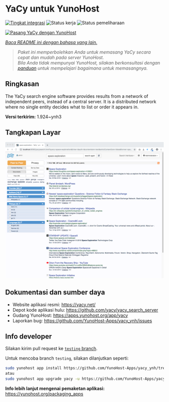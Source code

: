 <!--
N.B.: README ini dibuat secara otomatis oleh <https://github.com/YunoHost/apps/tree/master/tools/readme_generator>
Ini TIDAK boleh diedit dengan tangan.
-->

# YaCy untuk YunoHost

[![Tingkat integrasi](https://apps.yunohost.org/badge/integration/yacy)](https://ci-apps.yunohost.org/ci/apps/yacy/)
![Status kerja](https://apps.yunohost.org/badge/state/yacy)
![Status pemeliharaan](https://apps.yunohost.org/badge/maintained/yacy)

[![Pasang YaCy dengan YunoHost](https://install-app.yunohost.org/install-with-yunohost.svg)](https://install-app.yunohost.org/?app=yacy)

*[Baca README ini dengan bahasa yang lain.](./ALL_README.md)*

> *Paket ini memperbolehkan Anda untuk memasang YaCy secara cepat dan mudah pada server YunoHost.*  
> *Bila Anda tidak mempunyai YunoHost, silakan berkonsultasi dengan [panduan](https://yunohost.org/install) untuk mempelajari bagaimana untuk memasangnya.*

## Ringkasan

The YaCy search engine software provides results from a network of independent peers, instead of a central server.
It is a distributed network where no single entity decides what to list or order it appears in.


**Versi terkirim:** 1.924~ynh3

## Tangkapan Layar

![Tangkapan Layar pada YaCy](./doc/screenshots/screenshot01.png)

## Dokumentasi dan sumber daya

- Website aplikasi resmi: <https://yacy.net/>
- Depot kode aplikasi hulu: <https://github.com/yacy/yacy_search_server>
- Gudang YunoHost: <https://apps.yunohost.org/app/yacy>
- Laporkan bug: <https://github.com/YunoHost-Apps/yacy_ynh/issues>

## Info developer

Silakan kirim pull request ke [`testing` branch](https://github.com/YunoHost-Apps/yacy_ynh/tree/testing).

Untuk mencoba branch `testing`, silakan dilanjutkan seperti:

```bash
sudo yunohost app install https://github.com/YunoHost-Apps/yacy_ynh/tree/testing --debug
atau
sudo yunohost app upgrade yacy -u https://github.com/YunoHost-Apps/yacy_ynh/tree/testing --debug
```

**Info lebih lanjut mengenai pemaketan aplikasi:** <https://yunohost.org/packaging_apps>
